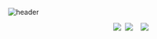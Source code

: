 ![header](https://capsule-render.vercel.app/api?type=venom&color=random&height=300&section=header&text=Welcome%20my%20github!&fontSize=90)
<div align="center">
  <img src="https://github-readme-stats.vercel.app/api?username=yuntasha&show_icons=true&theme=radical" />&nbsp
  <img src="https://github-readme-stats.vercel.app/api/top-langs/?username=yuntasha&layout=compact" />&nbsp&nbsp&nbsp
  <img src="http://mazassumnida.wtf/api/v2/generate_badge?boj=백준아이디)](https://solved.ac/jaljayo85/" />&nbsp
</div>
<!--
**yuntasha/yuntasha** is a ✨ _special_ ✨ repository because its `README.md` (this file) appears on your GitHub profile.

Here are some ideas to get you started:

- 🔭 I’m currently working on ...
- 🌱 I’m currently learning ...
- 👯 I’m looking to collaborate on ...
- 🤔 I’m looking for help with ...
- 💬 Ask me about ...
- 📫 How to reach me: ...
- 😄 Pronouns: ...
- ⚡ Fun fact: ...
-->
